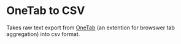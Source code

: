 # OneTab to CSV

Takes raw text export from [OneTab](https://chrome.google.com/webstore/detail/onetab/chphlpgkkbolifaimnlloiipkdnihall?hl=en) (an extention for browswer tab aggregation) into csv format.